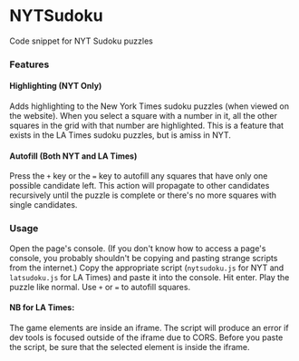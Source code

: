 # NYTSudoku
Code snippet for NYT Sudoku puzzles

### Features

#### Highlighting (NYT Only)
Adds highlighting to the New York Times sudoku puzzles (when viewed on the website).
When you select a square with a number in it, all the other squares in the grid with that number are highlighted.
This is a feature that exists in the LA Times sudoku puzzles, but is amiss in NYT.

#### Autofill (Both NYT and LA Times)
Press the `+` key or the `=` key to autofill any squares that have only one possible candidate left.
This action will propagate to other candidates recursively until the puzzle is complete or there's no more squares with
single candidates.

### Usage
Open the page's console. (If you don't know how to access a page's console, you probably shouldn't be copying and pasting strange scripts from the internet.)
Copy the appropriate script (`nytsudoku.js` for NYT and `latsudoku.js` for LA Times) and paste it into the console. Hit enter. Play the puzzle like normal. Use `+` or `=` to autofill squares.

#### NB for LA Times:
The game elements are inside an iframe. The script will produce an error if dev tools is focused outside of the iframe due to CORS.
Before you paste the script, be sure that the selected element is inside the iframe.
